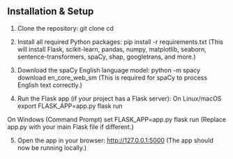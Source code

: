 ## Installation & Setup

1. Clone the repository:
git clone <your-repo-url>
cd <your-repo-folder>

2. Install all required Python packages:
pip install -r requirements.txt
(This will install Flask, scikit-learn, pandas, numpy, matplotlib, seaborn, sentence-transformers, spaCy, shap, googletrans, and more.)

3. Download the spaCy English language model:
python -m spacy download en_core_web_sm
(This is required for spaCy to process English text correctly.)

4. Run the Flask app (if your project has a Flask server):
 On Linux/macOS
export FLASK_APP=app.py
flask run

 On Windows (Command Prompt)
set FLASK_APP=app.py
flask run
(Replace app.py with your main Flask file if different.)

5. Open the app in your browser:
http://127.0.0.1:5000
(The app should now be running locally.)
